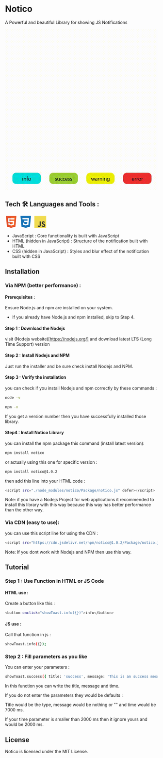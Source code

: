 # Notico
A Powerful and beautiful Library for showing JS Notifications

<div align=center width="300">
    <img src="./gif/gif.gif" alt="Notification Gif" />
</div>

## Tech :hammer_and_wrench: Languages and Tools :

<div>
  <img src="https://github.com/devicons/devicon/blob/master/icons/html5/html5-original.svg" title="HTML5" alt="HTML" width="40" height="40"/>&nbsp;
  <img src="https://github.com/devicons/devicon/blob/master/icons/css3/css3-plain.svg"  title="CSS3" alt="CSS" width="40" height="40"/>&nbsp;
  <img src="https://github.com/devicons/devicon/blob/master/icons/javascript/javascript-original.svg"  title="Javascript" alt="JS" width="40" height="40"/>&nbsp;
</div>

* JavaScript : Core functionality is built with JavaScript
* HTML (hidden in JavaScript) : Structure of the notification built with HTML
* CSS (hidden in JavaScript) : Styles and blur effect of the notification built with CSS

## Installation

### Via NPM (better performance) :

#### Prerequisites :

Ensure Node.js and npm are installed on your system.

* If you already have Node.js and npm installed, skip to Step 4. 

#### Step 1 : Download the Nodejs

visit (Nodejs website)[https://nodejs.org/] and download latest LTS (Long Time Support) version 

#### Step 2 : Install Nodejs and NPM

Just run the installer and be sure check install Nodejs and NPM.

#### Step 3 : Verify the installation

you can check if you install Nodejs and npm correctly by these commands :

```sh
node -v
```

```sh
npm -v
```

If you get a version number then you have successfully installed those library.

#### Step4 : Install Notico Library

you can install the npm package this command (install latest version):

```sh
npm install notico
```

or actually using this one for specific version :

```sh
npm install notico@1.0.2
```

then add this line into your HTML code :

```sh
<script src="./node_modules/notico/Package/notico.js" defer></script>
```

Note: if you have a Nodejs Project for web applications it recommended to install this library with this way because this way has better performance than the other way.

### Via CDN (easy to use):

you can use this script line for using the CDN :

```sh
<script src="https://cdn.jsdelivr.net/npm/notico@1.0.2/Package/notico.js" defer></script>
```

Note: If you dont work with Nodejs and NPM then use this way.

## Tutorial

### Step 1 : Use Function in HTML or JS Code

#### HTML use :

Create a button like this :
```sh
<button onclick="showToast.info({})">info</button>
```

#### JS use :

Call that function in js :
```sh
showToast.info({});
```

### Step 2 : Fill parameters as you like

You can enter your parameters :

```sh
showToast.success({ title: 'success', message: 'This is an success message', time: 7000 });
```

In this function you can write the title, message and time.

If you do not enter the parameters they would be defaults :

Title would be the type, message would be nothing or "" and time would be 7000 ms.

If your time parameter is smaller than 2000 ms then it ignore yours and would be 2000 ms.

## License

Notico is licensed under the MIT License.
